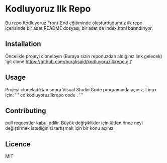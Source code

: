 # Kodluyoruz Ilk Repo
Bu repo Kodluyoruz Front-End eğitiminde oluşturduğumuz ilk repo. içerisinde bir adet README dosyası, bir adet de index.html barındırıyor.

## Installation 
Öncelikle projeyi clonelayın (Buraya sizin reponuzdan aldığınız link gelecek)
'git clone https://github.com/buraksaid/kodluyoruzilkrepo.git'

## Usage
Projeyi cloneladıktan sonra Visual Studio Code programında açınız.
Linux için:
'''
cd kodluyoruzilkrepo
code .
'''
## Contributing
pull requestler kabul edilir. Büyük değişiklikler için lütfen önce neyi değiştirmek istediğinizi tartışmak için bir konu açınız.

## Licence
MIT
